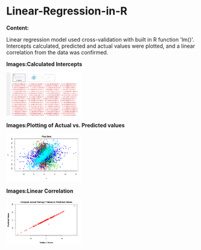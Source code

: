 # Linear-Regression-in-R

**Content:**

Linear regression model used cross-validation with built in R function 'lm()'. Intercepts calculated, predicted and actual values 
were plotted, and a linear correlation from the data was confirmed. 

**Images:Calculated Intercepts** 

<img src="intercepts.png" width="200" >

**Images:Plotting of Actual vs. Predicted values** 

<img src="plot.png" width="200" >

**Images:Linear Correlation** 

<img src="linear.png" width="200" >

